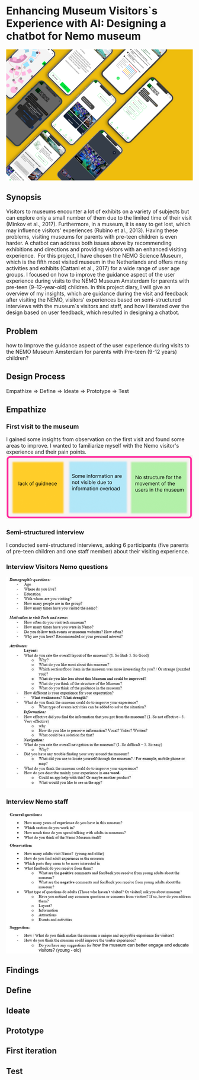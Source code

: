 # Enhancing Museum Visitors`s Experience with AI: Designing a chatbot for Nemo museum
![header](/Assets/example03.png)
## Synopsis
Visitors to museums encounter a lot of exhibits on a variety of subjects but can explore only a small number of them due to the limited time of their visit (Minkov et al., 2017). Furthermore, in a museum, it is easy to get lost, which may influence visitors' experiences (Rubino et al., 2013). Having these problems, visiting museums for parents with pre-teen children is even harder. A chatbot can address both issues above by recommending exhibitions and directions and providing visitors with an enhanced visiting experience. 
For this project, I have chosen the NEMO Science Museum, which is the fifth most visited museum in the Netherlands and offers many activities and exhibits (Cattani et al., 2017) for a wide range of user age groups. I focused on how to improve the guidance aspect of the user experience during visits to the NEMO Museum Amsterdam for parents with pre-teen (9–12-year-old) children. In this project diary, I will give an overview of my insights, which are guidance during the visit and feedback after visiting the NEMO, visitors' experiences based on semi-structured interviews with the museum`s visitors and staff, and how I iterated over the design based on user feedback, which resulted in designing a chatbot.
## Problem
how to Improve the guidance aspect of the user experience during visits to the NEMO Museum Amsterdam for parents with Pre-teen (9-12 years) children? 
## Design Process
Empathize => Define => Ideate => Prototype => Test
## Empathize
### First visit to the museum 
I gained some insights from observation on the first visit and found some areas to improve. I wanted to familiarize myself with the Nemo visitor's experience and their pain points.
![prob1](/Assets/problems1.png)
### Semi-structured interview
I conducted semi-structured interviews, asking 6 participants (five parents of pre-teen children and one staff member) about their visiting experience.
### Interview Visitors Nemo questions
![visitors](/Assets/visitors.jpg)
### Interview Nemo staff
![staff](/Assets/staff.jpg)
## Findings
## Define
## Ideate
## Prototype
## First iteration
## Test
















